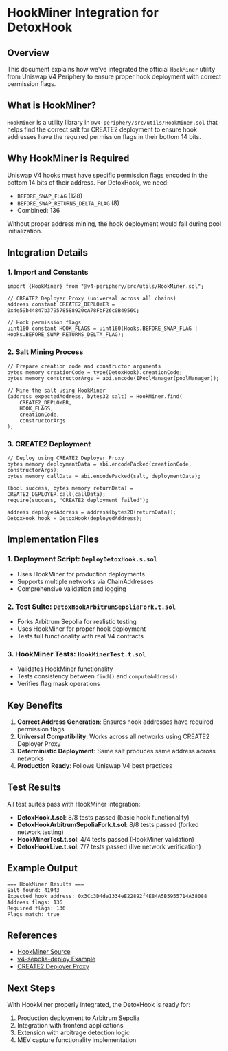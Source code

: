 # HookMiner Integration for DetoxHook

## Overview

This document explains how we've integrated the official `HookMiner` utility from Uniswap V4 Periphery to ensure proper hook deployment with correct permission flags.

## What is HookMiner?

`HookMiner` is a utility library in `@v4-periphery/src/utils/HookMiner.sol` that helps find the correct salt for CREATE2 deployment to ensure hook addresses have the required permission flags in their bottom 14 bits.

## Why HookMiner is Required

Uniswap V4 hooks must have specific permission flags encoded in the bottom 14 bits of their address. For DetoxHook, we need:
- `BEFORE_SWAP_FLAG` (128)
- `BEFORE_SWAP_RETURNS_DELTA_FLAG` (8)
- Combined: 136

Without proper address mining, the hook deployment would fail during pool initialization.

## Integration Details

### 1. Import and Constants

```solidity
import {HookMiner} from "@v4-periphery/src/utils/HookMiner.sol";

// CREATE2 Deployer Proxy (universal across all chains)
address constant CREATE2_DEPLOYER = 0x4e59b44847b379578588920cA78FbF26c0B4956C;

// Hook permission flags
uint160 constant HOOK_FLAGS = uint160(Hooks.BEFORE_SWAP_FLAG | Hooks.BEFORE_SWAP_RETURNS_DELTA_FLAG);
```

### 2. Salt Mining Process

```solidity
// Prepare creation code and constructor arguments
bytes memory creationCode = type(DetoxHook).creationCode;
bytes memory constructorArgs = abi.encode(IPoolManager(poolManager));

// Mine the salt using HookMiner
(address expectedAddress, bytes32 salt) = HookMiner.find(
    CREATE2_DEPLOYER, 
    HOOK_FLAGS, 
    creationCode, 
    constructorArgs
);
```

### 3. CREATE2 Deployment

```solidity
// Deploy using CREATE2 Deployer Proxy
bytes memory deploymentData = abi.encodePacked(creationCode, constructorArgs);
bytes memory callData = abi.encodePacked(salt, deploymentData);

(bool success, bytes memory returnData) = CREATE2_DEPLOYER.call(callData);
require(success, "CREATE2 deployment failed");

address deployedAddress = address(bytes20(returnData));
DetoxHook hook = DetoxHook(deployedAddress);
```

## Implementation Files

### 1. Deployment Script: `DeployDetoxHook.s.sol`
- Uses HookMiner for production deployments
- Supports multiple networks via ChainAddresses
- Comprehensive validation and logging

### 2. Test Suite: `DetoxHookArbitrumSepoliaFork.t.sol`
- Forks Arbitrum Sepolia for realistic testing
- Uses HookMiner for proper hook deployment
- Tests full functionality with real V4 contracts

### 3. HookMiner Tests: `HookMinerTest.t.sol`
- Validates HookMiner functionality
- Tests consistency between `find()` and `computeAddress()`
- Verifies flag mask operations

## Key Benefits

1. **Correct Address Generation**: Ensures hook addresses have required permission flags
2. **Universal Compatibility**: Works across all networks using CREATE2 Deployer Proxy
3. **Deterministic Deployment**: Same salt produces same address across networks
4. **Production Ready**: Follows Uniswap V4 best practices

## Test Results

All test suites pass with HookMiner integration:

- **DetoxHook.t.sol**: 8/8 tests passed (basic hook functionality)
- **DetoxHookArbitrumSepoliaFork.t.sol**: 8/8 tests passed (forked network testing)
- **HookMinerTest.t.sol**: 4/4 tests passed (HookMiner validation)
- **DetoxHookLive.t.sol**: 7/7 tests passed (live network verification)

## Example Output

```
=== HookMiner Results ===
Salt found: 41943
Expected hook address: 0x3Cc3D4de1334eE22892f4E84A5B5955714A38088
Address flags: 136
Required flags: 136
Flags match: true
```

## References

- [HookMiner Source](https://github.com/Uniswap/v4-periphery/blob/main/src/utils/HookMiner.sol)
- [v4-sepolia-deploy Example](https://github.com/haardikk21/v4-sepolia-deploy)
- [CREATE2 Deployer Proxy](https://github.com/Arachnid/deterministic-deployment-proxy)

## Next Steps

With HookMiner properly integrated, the DetoxHook is ready for:
1. Production deployment to Arbitrum Sepolia
2. Integration with frontend applications
3. Extension with arbitrage detection logic
4. MEV capture functionality implementation 